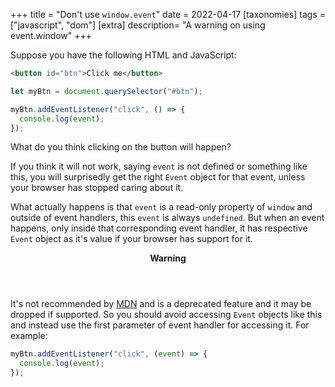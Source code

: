 +++
title = "Don't use `window.event`"
date = 2022-04-17
[taxonomies]
tags = ["javascript", "dom"]
[extra]
description= "A warning on using event.window"
+++

Suppose you have the following HTML and JavaScript:

```html
<button id="btn">Click me</button>
```

```js
let myBtn = document.querySelector("#btn");

myBtn.addEventListener("click", () => {
  console.log(event);
});
```

What do you think clicking on the button will happen?

If you think it will not work, saying `event` is not defined or something like this, you will surprisedly get the right `Event` object for that event, unless your browser has stopped caring about it.

What actually happens is that `event` is a read-only property of `window` and outside of event handlers, this `event` is always `undefined`. But when an event happens, only inside that corresponding event handler, it has respective `Event` object as it's value if your browser has support for it.

<aside class="admonition">
<header>
<b>Warning</b>
</header>

It's not recommended by [MDN](https://developer.mozilla.org/en-US/docs/Web/API/Window/event) and is a deprecated feature and it may be dropped if supported. So you should avoid accessing `Event` objects like this and instead use the first parameter of event handler for accessing it. For example:

```js
myBtn.addEventListener("click", (event) => {
  console.log(event);
});
```

</aside>
